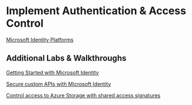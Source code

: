 # Implement Authentication & Access Control

[Microsoft Identity Platforms](https://docs.microsoft.com/en-us/azure/active-directory/develop/)

## Additional Labs & Walkthroughs

[Getting Started with Microsoft Identity](https://docs.microsoft.com/en-us/learn/modules/getting-started-identity/)

[Secure custom APIs with Microsoft Identity](https://docs.microsoft.com/en-us/learn/modules/identity-secure-custom-api/)

[Control access to Azure Storage with shared access signatures](https://docs.microsoft.com/en-us/learn/modules/control-access-to-azure-storage-with-sas/)
